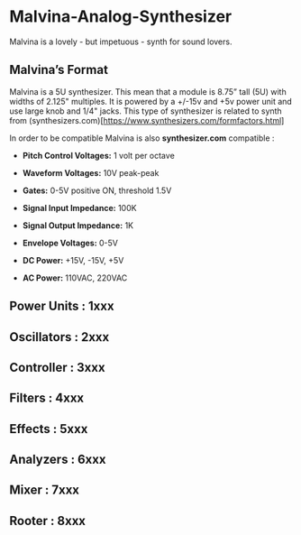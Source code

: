 # Malvina-Analog-Synthesizer

Malvina is a lovely - but impetuous - synth for sound lovers.

## Malvina’s Format

Malvina is a 5U synthesizer. This mean that a module is 8.75” tall (5U) with widths of 2.125" multiples. It is powered by a +/-15v and +5v power unit and use large knob and 1/4" jacks. This type of synthesizer is related to synth from (synthesizers.com)[https://www.synthesizers.com/formfactors.html]

In order to be compatible Malvina is also **synthesizer.com** compatible :

- **Pitch Control Voltages:** 1 volt per octave 

- **Waveform Voltages:** 10V peak-peak

- **Gates:** 0-5V positive ON, threshold 1.5V

- **Signal Input Impedance:** 100K

- **Signal Output Impedance:** 1K

- **Envelope Voltages:** 0-5V

- **DC Power:** +15V, -15V, +5V

- **AC Power:** 110VAC, 220VAC



## Power Units : 1xxx



## Oscillators : 2xxx



## Controller : 3xxx



## Filters : 4xxx



## Effects : 5xxx



## Analyzers : 6xxx



## Mixer : 7xxx



## Rooter : 8xxx